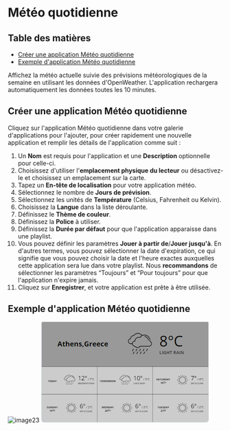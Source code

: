 # Météo quotidienne

## Table des matières
- [Créer une application Météo quotidienne](#créer-une-application-météo-quotidienne)
- [Exemple d'application Météo quotidienne](#exemple-dapplication-météo-quotidienne)

Affichez la météo actuelle suivie des prévisions météorologiques de la semaine en utilisant les données d'OpenWeather. L'application rechargera automatiquement les données toutes les 10 minutes.

## Créer une application Météo quotidienne
Cliquez sur l'application Météo quotidienne dans votre galerie d'applications pour l'ajouter, pour créer rapidement une nouvelle application et remplir les détails de l'application comme suit :
1.  Un **Nom** est requis pour l'application et une **Description** optionnelle pour celle-ci.
2.  Choisissez d'utiliser l'**emplacement physique du lecteur** ou désactivez-le et choisissez un emplacement sur la carte.
3.  Tapez un **En-tête de localisation** pour votre application météo.
4.  Sélectionnez le nombre de **Jours de prévision**.
5.  Sélectionnez les unités de **Température** (Celsius, Fahrenheit ou Kelvin).
6.  Choisissez la **Langue** dans la liste déroulante.
7.  Définissez le **Thème de couleur**.
8.  Définissez la **Police** à utiliser.
9.  Définissez la **Durée par défaut** pour que l'application apparaisse dans une playlist.
10.  Vous pouvez définir les paramètres **Jouer à partir de**/**Jouer jusqu'à**. En d'autres termes, vous pouvez sélectionner la date d'expiration, ce qui signifie que vous pouvez choisir la date et l'heure exactes auxquelles cette application sera lue dans votre playlist. Nous **recommandons** de sélectionner les paramètres “Toujours” et “Pour toujours” pour que l'application n'expire jamais.
11.  Cliquez sur **Enregistrer**, et votre application est prête à être utilisée.

## Exemple d'application Météo quotidienne

![image23](./images/image23.jpg)
![2024-07-16-15_20_53-Signage-Dashboard](./images/2024-07-16-15_20_53-Signage-Dashboard.png)